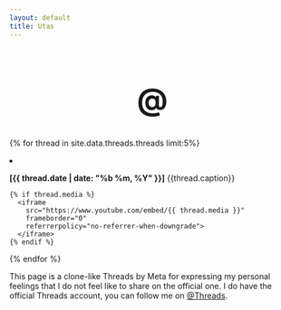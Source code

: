 ```yaml
---
layout: default
title: Utas
---
```

<h1 style="text-align: center; font-size: 40pt;">@</h1>

{% for thread in site.data.threads.threads limit:5%}
  <li class="thread-item">
    <p><strong>[{{ thread.date | date: "%b %m, %Y" }}]</strong> {{thread.caption}}</p>
    
    {% if thread.media %}
      <iframe 
        src="https://www.youtube.com/embed/{{ thread.media }}" 
        frameborder="0" 
        referrerpolicy="no-referrer-when-downgrade">
      </iframe>
    {% endif %}
  </li>
{% endfor %}

<p class="thread-footer">
  This page is a clone-like Threads by Meta for expressing my personal feelings that I do not feel like to share on the official one. I do have the official Threads account, you can follow me on <a href="https://www.threads.net/@__zuhdifikri" target="_blank">@Threads</a>.
</p>